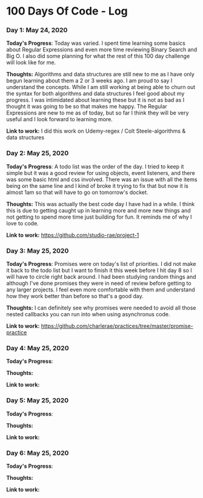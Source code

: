 

# 100 Days Of Code - Log

### Day 1: May 24, 2020

**Today's Progress**: Today was varied. I spent time learning some basics about Regular Expressions and even more time reviewing Binary Search and Big O. I also did some planning for what the rest of this 100 day challenge will look like for me.

**Thoughts:** Algorithms and data structures are still new to me as I have only begun learning about them a 2 or 3 weeks ago. I am proud to say I understand the concepts. While I am still working at being able to churn out the syntax for both algorithms and data structures I feel good about my progress. I was intimidated about learning these but it is not as bad as I thought it was going to be so that makes me happy. The Regular Expressions are new to me as of today, but so far I think they will be very useful and I look forward to learning more.

**Link to work:** I did this work on Udemy-regex / Colt Steele-algorithms & data structures


### Day 2: May 25, 2020

**Today's Progress**: A todo list was the order of the day. I tried to keep it simple but it was a good review for using objects, event listeners, and there was some basic html and css involved. There was an issue with all the items being on the same line and I kind of broke it trying to fix that but now it is almost 1am so that will have to go on tomorrow's docket.

**Thoughts:** This was actually the best code day I have had in a while. I think this is due to getting caught up in learning more and more new things and not getting to spend more time just building for fun. It reminds me of why I love to code.

**Link to work:** https://github.com/studio-rae/project-1


### Day 3: May 25, 2020

**Today's Progress**: Promises were on today's list of priorities. I did not make it back to the todo list but I want to finish it this week before I hit day 8 so I will have to circle right back around. I had been studying random things and although I've done promises they were in need of review before getting to any larger projects. I feel even more comfortable with them and understand how they work better than before so that's a good day.

**Thoughts:** I can definitely see why promises were needed to avoid all those nested callbacks you can run into when using asynchronus code.

**Link to work:** https://github.com/charlerae/practices/tree/master/promise-practice


### Day 4: May 25, 2020

**Today's Progress**:

**Thoughts:**

**Link to work:**


### Day 5: May 25, 2020

**Today's Progress**:

**Thoughts:**

**Link to work:**


### Day 6: May 25, 2020

**Today's Progress**:

**Thoughts:**

**Link to work:**
